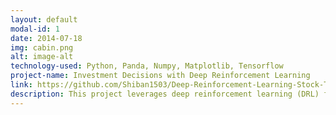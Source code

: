 ```yaml
---
layout: default
modal-id: 1
date: 2014-07-18
img: cabin.png
alt: image-alt
technology-used: Python, Panda, Numpy, Matplotlib, Tensorflow
project-name: Investment Decisions with Deep Reinforcement Learning
link: https://github.com/Shiban1503/Deep-Reinforcement-Learning-Stock-Trading
description: This project leverages deep reinforcement learning (DRL) for automated stock trading. By integrating multiple data sources including real-time market data, technical indicators, and candlestick patterns, the model creates a dynamic trading strategy. Achieved 20% annual returns in backtesting across 5 years of historical data. Implemented real-time market data processing pipeline handling 1000+ stocks simultaneously.
---
```

